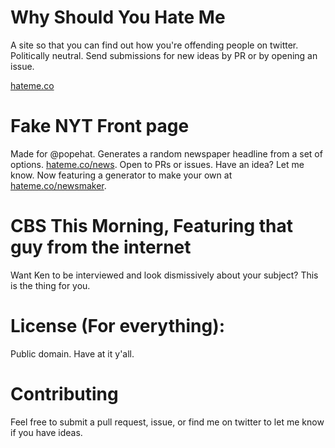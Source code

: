 # Why Should You Hate Me

A site so that you can find out how you're offending people on twitter. Politically neutral. Send submissions for new ideas by PR or by opening an issue.

[hateme.co](http://hateme.co)


# Fake NYT Front page

Made for @popehat. Generates a random newspaper headline from a set of options. [hateme.co/news](http://hateme.co/news). Open to PRs or issues. Have an idea? Let me know. Now featuring a generator to make your own at [hateme.co/newsmaker](http://hateme.co/newsmaker).

# CBS This Morning, Featuring that guy from the internet

Want Ken to be interviewed and look dismissively about your subject? This is the thing for you.

# License (For everything):

Public domain. Have at it y'all.

# Contributing

Feel free to submit a pull request, issue, or find me on twitter to let me know if you have ideas.


